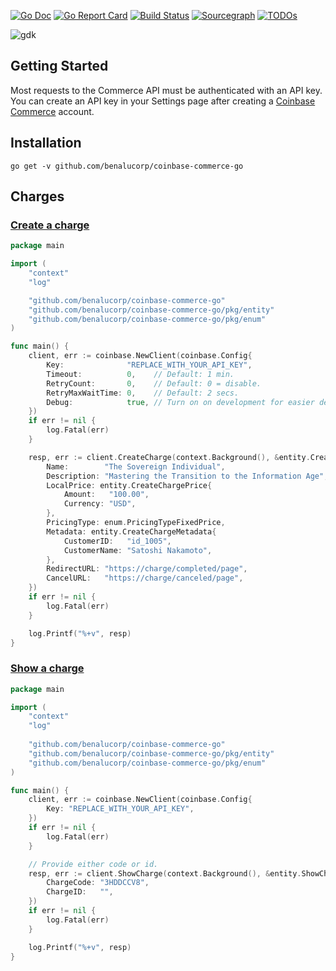 [![Go Doc](https://pkg.go.dev/badge/github.com/benalucorp/coinbase-commerce-go?status.svg)](https://pkg.go.dev/github.com/benalucorp/coinbase-commerce-go?tab=doc)
[![Go Report Card](https://goreportcard.com/badge/github.com/benalucorp/coinbase-commerce-go)](https://goreportcard.com/report/github.com/benalucorp/coinbase-commerce-go)
[![Build Status](https://github.com/benalucorp/coinbase-commerce-go/workflows/Go/badge.svg?branch=main)](https://github.com/benalucorp/coinbase-commerce-go/actions?query=branch%3Amain)
[![Sourcegraph](https://sourcegraph.com/github.com/benalucorp/coinbase-commerce-go/-/badge.svg)](https://sourcegraph.com/github.com/benalucorp/coinbase-commerce-go?badge)
[![TODOs](https://badgen.net/https/api.tickgit.com/badgen/github.com/benalucorp/coinbase-commerce-go)](https://www.tickgit.com/browse?repo=github.com/benalucorp/coinbase-commerce-go)

![gdk](https://socialify.git.ci/benalucorp/coinbase-commerce-go/image?description=1&descriptionEditable=Accept%20cryptocurrency%20using%20Coinbase%20Commerce%20API.&font=Inter&logo=https%3A%2F%2Favatars.githubusercontent.com%2Fu%2F1885080%3Fs%3D280%26v%3D4&owner=1&pattern=Floating%20Cogs&theme=Light)

## Getting Started

Most requests to the Commerce API must be authenticated with an API key. You can create an API key in your Settings page after creating a [Coinbase Commerce](https://commerce.coinbase.com/signup) account.

## Installation

```shell
go get -v github.com/benalucorp/coinbase-commerce-go
```

## Charges

### [Create a charge](https://commerce.coinbase.com/docs/api/#create-a-charge)

```go
package main

import (
	"context"
	"log"

	"github.com/benalucorp/coinbase-commerce-go"
	"github.com/benalucorp/coinbase-commerce-go/pkg/entity"
	"github.com/benalucorp/coinbase-commerce-go/pkg/enum"
)

func main() {
	client, err := coinbase.NewClient(coinbase.Config{
		Key:              "REPLACE_WITH_YOUR_API_KEY",
		Timeout:          0,    // Default: 1 min.
		RetryCount:       0,    // Default: 0 = disable.
		RetryMaxWaitTime: 0,    // Default: 2 secs.
		Debug:            true, // Turn on on development for easier debugging.
	})
	if err != nil {
		log.Fatal(err)
	}

	resp, err := client.CreateCharge(context.Background(), &entity.CreateChargeReq{
		Name:        "The Sovereign Individual",
		Description: "Mastering the Transition to the Information Age",
		LocalPrice: entity.CreateChargePrice{
			Amount:   "100.00",
			Currency: "USD",
		},
		PricingType: enum.PricingTypeFixedPrice,
		Metadata: entity.CreateChargeMetadata{
			CustomerID:   "id_1005",
			CustomerName: "Satoshi Nakamoto",
		},
		RedirectURL: "https://charge/completed/page",
		CancelURL:   "https://charge/canceled/page",
	})
	if err != nil {
		log.Fatal(err)
	}

	log.Printf("%+v", resp)
}
```

### [Show a charge](https://commerce.coinbase.com/docs/api/#show-a-charge)

```go
package main

import (
	"context"
	"log"
	
	"github.com/benalucorp/coinbase-commerce-go"
	"github.com/benalucorp/coinbase-commerce-go/pkg/entity"
	"github.com/benalucorp/coinbase-commerce-go/pkg/enum"
)

func main() {
	client, err := coinbase.NewClient(coinbase.Config{
		Key: "REPLACE_WITH_YOUR_API_KEY",
	})
	if err != nil {
		log.Fatal(err)
	}

	// Provide either code or id.
	resp, err := client.ShowCharge(context.Background(), &entity.ShowChargeReq{
		ChargeCode: "3HDDCCV8",
		ChargeID:   "",
	})
	if err != nil {
		log.Fatal(err)
	}

	log.Printf("%+v", resp)
}
```
